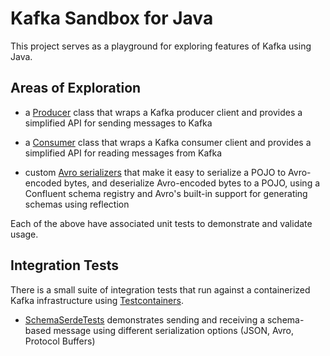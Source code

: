 # Kafka Sandbox for Java

This project serves as a playground for exploring features of Kafka using Java.

## Areas of Exploration

- a [Producer](src/main/java/sandbox/kafka/producer/Producer.java) class that wraps a Kafka producer
  client and provides a simplified API for sending messages to Kafka

- a [Consumer](src/main/java/sandbox/kafka/consumer/Consumer.java) class that wraps a Kafka consumer
  client and provides a simplified API for reading messages from Kafka
  
- custom [Avro serializers](src/main/java/sandbox/kafka/serde/avro) that make it easy to serialize a
  POJO to Avro-encoded bytes, and deserialize Avro-encoded bytes to a POJO, using a Confluent schema
  registry and Avro's built-in support for generating schemas using reflection

Each of the above have associated unit tests to demonstrate and validate usage.

## Integration Tests

There is a small suite of integration tests that run against a containerized Kafka infrastructure
using [Testcontainers](https://www.testcontainers.org).

- [SchemaSerdeTests](src/integrationTest/java/sandbox/kafka/test/integration/SchemaSerdeTests.java)
  demonstrates sending and receiving a schema-based message using different serialization options
  (JSON, Avro, Protocol Buffers)
